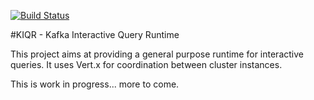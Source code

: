 [![Build Status](https://travis-ci.org/ftrossbach/kiqr.svg?branch=master)](https://travis-ci.org/ftrossbach/kiqr)

#KIQR - Kafka Interactive Query Runtime

This project aims at providing a general purpose runtime for interactive queries.
It uses Vert.x for coordination between cluster instances.

This is work in progress... more to come.

